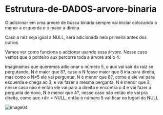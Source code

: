 # Estrutura-de-DADOS-arvore-binaria

O adicionar em uma árvore de busca binária sempre vai iniciar colocando o menor a esquerda e o maior a direita.


Caso a raiz seja igual a NULL, será adicionada nela primeira antes dos outros


Vamos ver como funciona o adcionar usando essa árvore.
Nesse caso vemos que o ponteiro aux percorre toda a árvore até o 4.

Imaginamos que queremos adicionar o número 5, o aux vai sair da raiz se pergutando, N é maior que 8?, caso o N fosse maior que 8 iria para direita, mas como o
N=5 ele vai perguntar, N é menor que 8?, como é ele vai para esquerda e chega ao 3, e vai fazer a mesma  pergunta, N é menor que 3, nesse caso não é então ele 
vai para a direita e encontra o 4 e vai fazer a pergunta de novo, N é menor que 4?, nesse caso não então ele vai pra direita, como aux->dir = NULL, então o número
5 vai ficar no lugarl do NULL

![image04](https://user-images.githubusercontent.com/91989796/170873308-01e67ad9-c107-4bc1-8789-999493ac43d2.gif)
